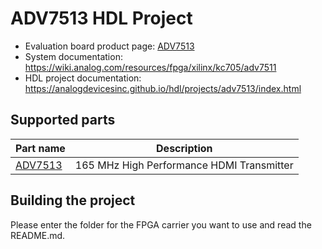 # ADV7513 HDL Project

- Evaluation board product page: [ADV7513](https://www.analog.com/adv7513)
- System documentation: https://wiki.analog.com/resources/fpga/xilinx/kc705/adv7511
- HDL project documentation: https://analogdevicesinc.github.io/hdl/projects/adv7513/index.html

## Supported parts

| Part name                                 | Description                               |
|-------------------------------------------|-------------------------------------------|
| [ADV7513](https://www.analog.com/adv7513) | 165 MHz High Performance HDMI Transmitter |

## Building the project

Please enter the folder for the FPGA carrier you want to use and read the README.md.